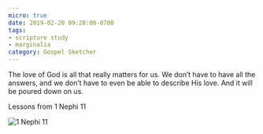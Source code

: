 ```yaml
---
micro: true
date: 2019-02-20 09:28:00-0700
tags:
- scripture study
- marginalia
category: Gospel Sketcher
---
```


The love of God is all that really matters for us. We don’t have to have all the answers, and we don’t have to even be able to describe His love. And it will be poured down on us.

Lessons from 1 Nephi 11

<img src="https://www.gospelsketcher.org/uploads/2019/3bd29d168b.jpg" alt="1 Nephi 11" />